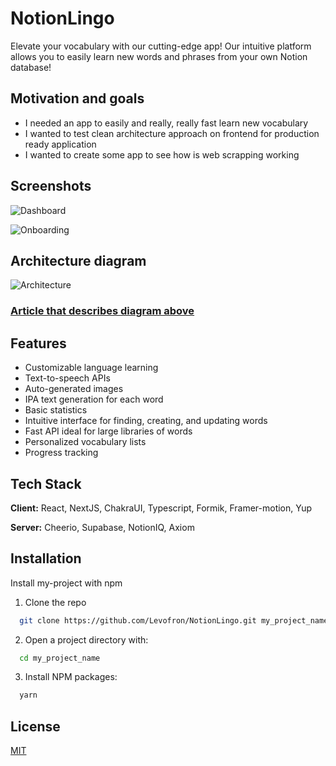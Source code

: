 
# NotionLingo

Elevate your vocabulary with our cutting-edge app! Our intuitive platform allows you to easily learn new words and phrases from your own Notion database!

## Motivation and goals
- I needed an app to easily and really, really fast learn new vocabulary
- I wanted to test clean architecture approach on frontend for production ready application
- I wanted to create some app to see how is web scrapping working

## Screenshots

![Dashboard](https://i.imgur.com/roPzYY6.png)

![Onboarding](https://i.imgur.com/L0rzrXQ.png)

## Architecture diagram

![Architecture](https://i.imgur.com/6X3xYcb.png)

### [Article that describes diagram above](https://hackernoon.com/testing-a-clean-architecture-in-a-frontend-application-does-it-make-sense)

## Features

- Customizable language learning
- Text-to-speech APIs
- Auto-generated images
- IPA text generation for each word
- Basic statistics
- Intuitive interface for finding, creating, and updating words
- Fast API ideal for large libraries of words
- Personalized vocabulary lists
- Progress tracking

## Tech Stack

**Client:** React, NextJS, ChakraUI, Typescript, Formik, Framer-motion, Yup

**Server:** Cheerio, Supabase, NotionIQ, Axiom

## Installation

Install my-project with npm

1. Clone the repo

```bash
  git clone https://github.com/Levofron/NotionLingo.git my_project_name
```

2. Open a project directory with:

```bash
  cd my_project_name
```

3. Install NPM packages:

```bash
  yarn
```

## License

[MIT](https://choosealicense.com/licenses/mit/)
